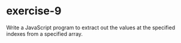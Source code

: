 # exercise-9
Write a JavaScript program to extract out the values at the specified indexes from a specified array.